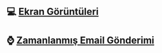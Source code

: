 ## 💻 [Ekran Görüntüleri](Documentation/Screenshots/content.md)

## ⌚ [Zamanlanmış Email Gönderimi](Documentation/Jobs/content.md)
